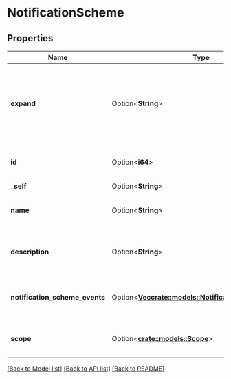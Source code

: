 # NotificationScheme

## Properties

Name | Type | Description | Notes
------------ | ------------- | ------------- | -------------
**expand** | Option<**String**> | Expand options that include additional notification scheme details in the response. | [optional]
**id** | Option<**i64**> | The ID of the notification scheme. | [optional]
**_self** | Option<**String**> |  | [optional]
**name** | Option<**String**> | The name of the notification scheme. | [optional]
**description** | Option<**String**> | The description of the notification scheme. | [optional]
**notification_scheme_events** | Option<[**Vec<crate::models::NotificationSchemeEvent>**](NotificationSchemeEvent.md)> | The notification events and associated recipients. | [optional]
**scope** | Option<[**crate::models::Scope**](Scope.md)> | The scope of the notification scheme. | [optional]

[[Back to Model list]](../README.md#documentation-for-models) [[Back to API list]](../README.md#documentation-for-api-endpoints) [[Back to README]](../README.md)



